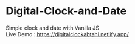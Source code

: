 # Digital-Clock-and-Date
Simple clock and date with Vanilla JS
<br>
Live Demo : https://digitalclockabtahi.netlify.app/

